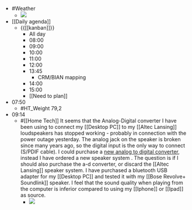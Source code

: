 - #Weather
    - ![](https://firebasestorage.googleapis.com/v0/b/firescript-577a2.appspot.com/o/imgs%2Fapp%2FDavidsroam%2FIwPj6t5i5T.png?alt=media&token=5ae5c90c-02af-40be-b8d9-ba63d640d64c)
- [[Daily agenda]]
    - {{[[kanban]]}}
        - All day
        - 08:00
        - 09:00
        - 10:00
        - 11:00
        - 12:00
        - 13:45
            - CRM/BIAN mapping
        - 14:00
        - 15:00
        - [[Need to plan]]
- 07:50
    - #HT_Weight 79,2
- 09:14
    - #[[Home Tech]] It seems that the Analog-Digital converter I have been using to connect my [[Desktop PC]] to my [[Altec Lansing]] loudspeakers has stopped working - probably in connection with the power outage yesterday. The analog jack on the speaker is broken since many years ago, so the digital input is the only way to connect (S/PDIF cable). I could purchase a [new analog to digital converter](https://www.amazon.se/LINDY-analog-stereo-digital-ljudomvandlare/dp/B002AL4XVO/ref=sr_1_3?dchild=1&keywords=analog+till+digital&qid=1615147697&sr=8-3), instead I have ordered a new speaker system . The question is if I should also purchase the a-d converter, or discard the [[Altec Lansing]] speaker system. I have purchased a bluetooth USB adapter for my [[Desktop PC]] and tested it with my [[Bose Revolve+ Soundlink]] speaker. I feel that the sound quality when playing from the computer is inferior compared to using my [[Iphone]] or [[Ipad]] as source.
        - ![](https://firebasestorage.googleapis.com/v0/b/firescript-577a2.appspot.com/o/imgs%2Fapp%2FDavidsroam%2FybbigZIE59.png?alt=media&token=eb48d567-199e-42a8-84c9-024ae238eb54)
